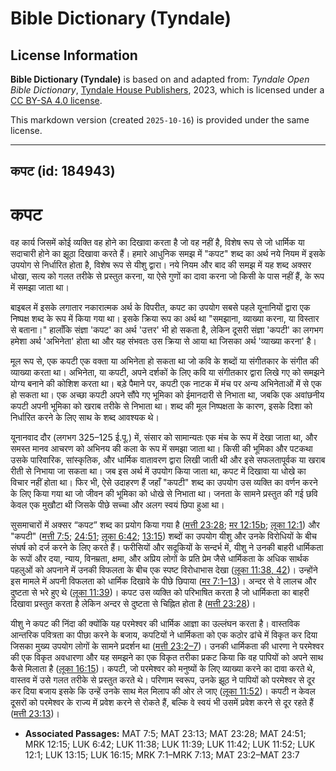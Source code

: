 # Bible Dictionary (Tyndale)

## License Information

**Bible Dictionary (Tyndale)** is based on and adapted from: _Tyndale Open Bible Dictionary_, [Tyndale House Publishers](https://tyndaleopenresources.com/), 2023, which is licensed under a [CC BY-SA 4.0 license](https://creativecommons.org/licenses/by-sa/4.0/legalcode.en).

This markdown version (created `2025-10-16`) is provided under the same license.



--------------------------------

## कपट (id: 184943)

कपट
===

वह कार्य जिसमें कोई व्यक्ति वह होने का दिखावा करता है जो वह नहीं है, विशेष रूप से जो धार्मिक या सदाचारी होने का झूठा दिखावा करते हैं। हमारे आधुनिक समझ में "कपट" शब्द का अर्थ नये नियम में इसके उपयोग से निर्धारित होता है, विशेष रूप से यीशु द्वारा। नये नियम और बाद की समझ में यह शब्द अक्सर धोखा, सत्य को गलत तरीके से प्रस्तुत करना, या ऐसे गुणों का दावा करना जो किसी के पास नहीं हैं, के रूप में समझा जाता था।

बाइबल में इसके लगातार नकारात्मक अर्थ के विपरीत, कपट का उपयोग सबसे पहले यूनानियों द्वारा एक निष्पक्ष शब्द के रूप में किया गया था। इसके क्रिया रूप का अर्थ था "समझाना, व्याख्या करना, या विस्तार से बताना।" हालाँकि संज्ञा 'कपट' का अर्थ 'उत्तर' भी हो सकता है, लेकिन दूसरी संज्ञा 'कपटी' का लगभग हमेशा अर्थ 'अभिनेता' होता था और यह संभवतः उस क्रिया से आया था जिसका अर्थ 'व्याख्या करना' है।

मूल रूप से, एक कपटी एक वक्ता या अभिनेता हो सकता था जो कवि के शब्दों या संगीतकार के संगीत की व्याख्या करता था। अभिनेता, या कपटी, अपने दर्शकों के लिए कवि या संगीतकार द्वारा लिखे गए को समझने योग्य बनाने की कोशिश करता था। बड़े पैमाने पर, कपटी एक नाटक में मंच पर अन्य अभिनेताओं में से एक हो सकता था। एक अच्छा कपटी अपने सौंपे गए भूमिका को ईमानदारी से निभाता था, जबकि एक अवांछनीय कपटी अपनी भूमिका को खराब तरीके से निभाता था। शब्द की मूल निष्पक्षता के कारण, इसके दिशा को निर्धारित करने के लिए साथ के शब्द आवश्यक थे।

यूनानवाद दौर (लगभग 325–125 ई.पू.) में, संसार को सामान्यतः एक मंच के रूप में देखा जाता था, और समस्त मानव आचरण को अभिनय की कला के रूप में समझा जाता था। किसी की भूमिका और पटकथा उसके पारिवारिक, सांस्कृतिक, और धार्मिक वातावरण द्वारा लिखी जाती थी और इसे सफलतापूर्वक या खराब रीती से निभाया जा सकता था। जब इस अर्थ में उपयोग किया जाता था, कपट में दिखावा या धोखे का विचार नहीं होता था। फिर भी, ऐसे उदाहरण हैं जहाँ "कपटी" शब्द का उपयोग उस व्यक्ति का वर्णन करने के लिए किया गया था जो जीवन की भूमिका को धोखे से निभाता था। जनता के सामने प्रस्तुत की गई छवि केवल एक मुखौटा थी जिसके पीछे सच्चा और अलग स्वयं छिपा हुआ था।  
  
सुसमाचारों में अक्सर “कपट” शब्द का प्रयोग किया गया है ([मत्ती 23:28](https://ref.ly/Matt23:28); [मर 12:15b](https://ref.ly/Mark12:15); [लूका 12:1](https://ref.ly/Luke12:1)) और "कपटी" ([मत्ती 7:5](https://ref.ly/Matt7:5); [24:51](https://ref.ly/Matt24:51); [लूका 6:42](https://ref.ly/Luke6:42); [13:15](https://ref.ly/Luke13:15)) शब्दों का उपयोग यीशु और उनके विरोधियों के बीच संघर्ष को दर्ज करने के लिए करते हैं। फरीसियों और सदूकियों के सन्दर्भ में, यीशु ने उनकी बाहरी धार्मिकता के रूपों और दया, न्याय, विनम्रता, क्षमा, और अप्रिय लोगों के प्रति प्रेम जैसे धार्मिकता के अधिक सार्थक पहलुओं को अपनाने में उनकी विफलता के बीच एक स्पष्ट विरोधाभास देखा ([लूका 11:38, 42](https://ref.ly/Luke11:38,Luke11:42))। उन्होंने इस मामले में अपनी विफलता को धार्मिक दिखावे के पीछे छिपाया ([मर 7:1–13](https://ref.ly/Mark7:1-Mark7:13))। अन्दर से वे लालच और दुष्टता से भरे हुए थे ([लूका 11:39](https://ref.ly/Luke11:39))। कपट उस व्यक्ति को परिभाषित करता है जो धार्मिकता का बाहरी दिखावा प्रस्तुत करता है लेकिन अन्दर से दुष्टता से चिह्नित होता है ([मत्ती 23:28](https://ref.ly/Matt23:28))।

यीशु ने कपट की निंदा की क्योंकि यह परमेश्‍वर की धार्मिक आज्ञा का उल्लंघन करता है। वास्तविक आन्तरिक पवित्रता का पीछा करने के बजाय, कपटियों ने धार्मिकता को एक कठोर ढांचे में विकृत कर दिया जिसका मुख्य उपयोग लोगों के सामने प्रदर्शन था ([मत्ती 23:2–7](https://ref.ly/Matt23:2-Matt23:7))। उनकी धार्मिकता की धारणा ने परमेश्वर की एक विकृत अवधारणा और यह समझने का एक विकृत तरीका प्रकट किया कि वह पापियों को अपने साथ कैसे मिलाता है ([लूका 16:15](https://ref.ly/Luke16:15))। कपटी, जो परमेश्वर को मनुष्यों के लिए व्याख्या करने का दावा करते थे, वास्तव में उसे गलत तरीके से प्रस्तुत करते थे। परिणाम स्वरूप, उनके झूठ ने पापियों को परमेश्वर से दूर कर दिया बजाय इसके कि उन्हें उनके साथ मेल मिलाप की ओर ले जाए ([लूका 11:52](https://ref.ly/Luke11:52))। कपटी न केवल दूसरों को परमेश्वर के राज्य में प्रवेश करने से रोकते हैं, बल्कि वे स्वयं भी उसमें प्रवेश करने से दूर रहते हैं ([मत्ती 23:13](https://ref.ly/Matt23:13))।

* **Associated Passages:** MAT 7:5; MAT 23:13; MAT 23:28; MAT 24:51; MRK 12:15; LUK 6:42; LUK 11:38; LUK 11:39; LUK 11:42; LUK 11:52; LUK 12:1; LUK 13:15; LUK 16:15; MRK 7:1–MRK 7:13; MAT 23:2–MAT 23:7

